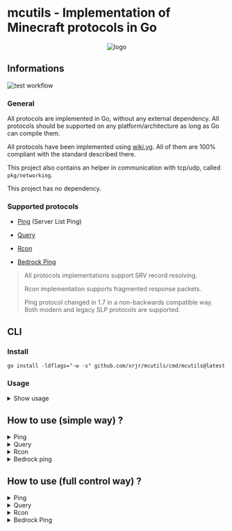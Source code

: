 # mcutils - Implementation of Minecraft protocols in Go



<p align="center">
 <img alt="logo" src="https://i.imgur.com/sDmt7Qa.png" />
</p>



## Informations

![test workflow](https://github.com/xrjr/mcutils/actions/workflows/tests.yml/badge.svg)

### General

All protocols are implemented in Go, without any external dependency. All protocols should be supported on any platform/architecture as long as Go can compile them.

All protocols have been implemented using [wiki.vg](https://wiki.vg/). All of them are 100% compliant with the standard described there.

This project also contains an helper in communication with tcp/udp, called `pkg/networking`.

This project has no dependency.

### Supported protocols

- [Ping](https://wiki.vg/Server_List_Ping) (Server List Ping)

- [Query](https://wiki.vg/Query)

- [Rcon](https://wiki.vg/Rcon)

- [Bedrock Ping](https://wiki.vg/Raknet_Protocol)



> All protocols implementations support SRV record resolving.
>
> Rcon implementation supports fragmented response packets.
>
> Ping protocol changed in 1.7 in a non-backwards compatible way. Both modern and legacy SLP protocols are supported.



## CLI

### Install

```shell
go install -ldflags="-w -s" github.com/xrjr/mcutils/cmd/mcutils@latest
```

### Usage

<details>
<summary>Show usage</summary>

```shell
$ mcutils [--json] ping <hostname> <port>
Example : mcutils ping localhost 25565

$ mcutils [--json] ping-legacy <hostname> <port>
Example : mcutils ping localhost 25565

$ mcutils [--json] ping-legacy-1.6.4 <hostname> <port>
Same as ping-legacy, but uses 1.6+ SLP protocol
Example : mcutils ping localhost 25565

$ mcutils [--json] query-basic <hostname> <port>
Example : mcutils query-basic localhost 25565

$ mcutils [--json] query-full <hostname> <port>
Example : mcutils query-full localhost 25565

$ mcutils [--json] rcon <hostname> <port> <password> <command>
Example : mcutils rcon localhost 25575 mypassword "say hello"

$ mcutils [--json] ping-bedrock <hostname> <port>
Example : mcutils ping-bedrock localhost 19132
```
</details>

## How to use (simple way) ?

<details>
<summary>Ping</summary>

```go
// Ping returns the server list ping infos (JSON-like object), and latency of a minecraft server.
properties, latency, err := ping.Ping("localhost", 25565)
```

```go
// Ping returns the legacy server list ping infos, and latency of a minecraft server.
properties, latency, err := ping.PingLegacy("localhost", 25565)
```

```go
// Ping returns the legacy server list ping infos (using 1.6+ SLP protocol), and latency of a minecraft server.
properties, latency, err := ping.PingLegacy1_6_4("localhost", 25565)
```
</details>

<details>
<summary>Query</summary>

```go
// QueryBasic returns the basic stat of a minecraft server.
basicStat, err := query.QueryBasic("localhost", 25565)

// QueryBasic returns the full stat of a minecraft server.
fullStat, err := query.QueryFull("localhost", 25565)
```
</details>

<details>
<summary>Rcon</summary>

```go
// Rcon executes a command on a minecraft server, and returns the response of that command.
response, err := rcon.Rcon("localhost", 25575, "password", "command")
```
</details>

<details>
<summary>Bedrock ping</summary>

```go
// Ping returns the server infos, and latency of a minecraft bedrock server.
response, err := bedrock.Ping("localhost", 19132)
```
</details>


## How to use (full control way) ?

<details>
<summary>Ping</summary>

```go
pingclient := ping.NewClient("localhost", 25565)

// Connect opens the connection, and can raise an error for example if the server is unreachable
err := pingclient.Connect()

// Handshake is the base request of ping, the one that displays number of players, MOTD, etc...
// If all went well, hs contains a field Properties which contains a golang-usable JSON Object
hs, err := pingclient.Handshake()

// Ping is a request that basically do nothing and is just used for measuring the latency
// pong contains the latency in ms
pong, err := pingclient.Ping()

// Disconnect closes the connection
err = pingclient.Disconnect()
```

```go
legacypingclient := ping.NewClientLegacy("localhost", 25565)

// Connect opens the connection, and can raise an error for example if the server is unreachable
err := legacypingclient.Connect()

// Ping requests for informations and latency of a server, using legacy SLP.
infos, latency, err := legacypingclient.Ping()

// Same as Ping, but uses 1.6+ SLP protocol. Only one call to Ping or Ping1_6_4 should be done per opened connection.
infos, latency, err := legacypingclient.Ping1_6_4()

// Disconnect closes the connection
err = legacypingclient.Disconnect()
```
</details>

<details>
<summary>Query</summary>

```go
queryclient := query.NewClient("localhost", 25565)

// Connect opens the connection, and can raise an error for example if the server is unreachable
err := queryclient.Connect()

// Handshake request is used to get the challenge token, needed for questing basic and full stat
challengeToken, err := queryclient.Handshake()

// BasicStat returns several informations about the server like number of players, maximum number of players, etc... in a fully predictable way
bs, err := queryclient.BasicStat(challengeToken)

// FullStat returns several informations (more than BasicStat) in a Key/Value format, plus the list of connected players
fs, err := queryclient.FullStat(challengeToken)

// Disconnect closes the connection
queryclient.Disconnect()
```
</details>

<details>
<summary>Rcon</summary>

```go
rconclient := rcon.NewClient("localhost", 25575)

// Connect opens the connection, and can raise an error for example if the server is unreachable
err := rconclient.Connect()

// Authenticate request is used to authenticate the connection.
// If the authentication succeeds, ok will be true, and if it fails, ok will be false.
// err will be nil unless there is a communication problem with the server
ok, err := rconclient.Authenticate("password")

// Command will execute the given command on the server, and the output text will be returned in res
res, err := rconclient.Command("playerlist")

// Disconnect closes the connection
rconclient.Disconnect()
```
</details>

<details>
<summary>Bedrock Ping</summary>

```go
pingclient := ping.NewClient("localhost", 25565)

// Connect opens the connection, and can raise an error for example if the server is unreachable
err := pingclient.Connect()


// UnconnectedPing is a request that retrieve server informations and latency
pong, latency, err := pingclient.UnconnctedPing()

// Disconnect closes the connection
err = pingclient.Disconnect()
```
</details>